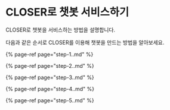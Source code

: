 # CLOSER로 챗봇 서비스하기

CLOSER로 챗봇을 서비스하는 방법을 설명합니다.

다음과 같은 순서로 CLOSER를 이용해 챗봇을 만드는 방법을 알아보세요.

{% page-ref page="step-1..md" %}

{% page-ref page="step-2..md" %}

{% page-ref page="step-3..md" %}

{% page-ref page="step-4..md" %}

{% page-ref page="step-5..md" %}



